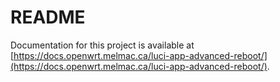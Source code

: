 # README

Documentation for this project is available at [https://docs.openwrt.melmac.ca/luci-app-advanced-reboot/](https://docs.openwrt.melmac.ca/luci-app-advanced-reboot/).
